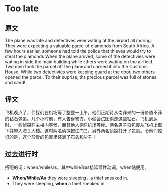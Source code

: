 # Too late

## 原文

The plane was late and detectives were wating at the airport all moring. They were expecting a valuable parcel of diamonds from South Africa. A few hours earlier, someone had told the police that thieves would try to steal the diamonds When the plane arrived, some of the detectivies were wating in side the main building while others were wating on the airfield. Two men took the parcel off the plane and carried it into the Customs House. While two detectivies were keeping guard at the door, two others opened the parcel. To their suprise, the precious parcel was full of stones and sand!

## 译文

飞机晚点了，侦探们在机场等了整整一上午。他们正期待从南非来的一份价值不菲的钻石包裹。几个小时前，有人告诉警方，小偷会试图偷走这些钻石。飞机到达时，一些侦探在主楼内等候，而其他人则在机场等候。两名男子将包裹从飞机上取下并带入海关大楼。这时两名侦探把住门口，另外两名侦探打开了包裹。令他们惊讶的是，这个珍贵的包裹里装满了石头和沙子！

## 过去进行时

搭配的词：when/while/as，其中while和as接延续性动词，when随便用。

- **When/While/As** they were sleeping，a thief sneaked in.
- They were sleeping, **when** a thief sneaked in.
